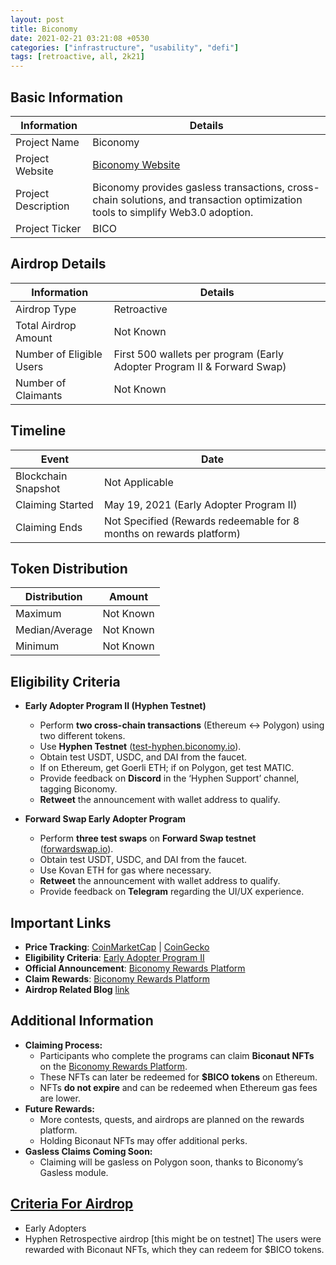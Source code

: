 ```yaml
---
layout: post
title: Biconomy
date: 2021-02-21 03:21:08 +0530
categories: ["infrastructure", "usability", "defi"]
tags: [retroactive, all, 2k21]
---
```


## Basic Information

| Information         | Details                                                                                                                        |
| ------------------- | ------------------------------------------------------------------------------------------------------------------------------ |
| Project Name        | Biconomy                                                                                                                       |
| Project Website     | [Biconomy Website](https://biconomy.io)                                                                                        |
| Project Description | Biconomy provides gasless transactions, cross-chain solutions, and transaction optimization tools to simplify Web3.0 adoption. |
| Project Ticker      | BICO                                                                                                                           |

## Airdrop Details

| Information              | Details                                                                 |
| ------------------------ | ----------------------------------------------------------------------- |
| Airdrop Type             | Retroactive                                                             |
| Total Airdrop Amount     | Not Known                                                               |
| Number of Eligible Users | First 500 wallets per program (Early Adopter Program II & Forward Swap) |
| Number of Claimants      | Not Known                                                               |

## Timeline

| Event               | Date                                                                |
| ------------------- | ------------------------------------------------------------------- |
| Blockchain Snapshot | Not Applicable                                                      |
| Claiming Started    | May 19, 2021 (Early Adopter Program II)                             |
| Claiming Ends       | Not Specified (Rewards redeemable for 8 months on rewards platform) |

## Token Distribution

| Distribution   | Amount    |
| -------------- | --------- |
| Maximum        | Not Known |
| Median/Average | Not Known |
| Minimum        | Not Known |

## Eligibility Criteria

- **Early Adopter Program II (Hyphen Testnet)**

  - Perform **two cross-chain transactions** (Ethereum ↔ Polygon) using two different tokens.
  - Use **Hyphen Testnet** ([test-hyphen.biconomy.io](https://test-hyphen.biconomy.io)).
  - Obtain test USDT, USDC, and DAI from the faucet.
  - If on Ethereum, get Goerli ETH; if on Polygon, get test MATIC.
  - Provide feedback on **Discord** in the ‘Hyphen Support’ channel, tagging Biconomy.
  - **Retweet** the announcement with wallet address to qualify.

- **Forward Swap Early Adopter Program**
  - Perform **three test swaps** on **Forward Swap testnet** ([forwardswap.io](https://forwardswap.io)).
  - Obtain test USDT, USDC, and DAI from the faucet.
  - Use Kovan ETH for gas where necessary.
  - **Retweet** the announcement with wallet address to qualify.
  - Provide feedback on **Telegram** regarding the UI/UX experience.

## Important Links

- **Price Tracking**: [CoinMarketCap](https://coinmarketcap.com/currencies/biconomy) | [CoinGecko](https://www.coingecko.com/en/coins/biconomy)
- **Eligibility Criteria**: [Early Adopter Program II](https://medium.com/biconomy/biconomy-early-adopter-program-ii-e2cf235fc76c)
- **Official Announcement**: [Biconomy Rewards Platform](https://medium.com/biconomy/introducing-the-biconomy-rewards-platform-8ab1b2ff535b)
- **Claim Rewards**: [Biconomy Rewards Platform](https://rewards.biconomy.io/)
- **Airdrop Related Blog** [link](https://medium.com/biconomy/tagged/airdrop)

## Additional Information

- **Claiming Process:**
  - Participants who complete the programs can claim **Biconaut NFTs** on the [Biconomy Rewards Platform](https://rewards.biconomy.io/).
  - These NFTs can later be redeemed for **$BICO tokens** on Ethereum.
  - NFTs **do not expire** and can be redeemed when Ethereum gas fees are lower.
- **Future Rewards:**
  - More contests, quests, and airdrops are planned on the rewards platform.
  - Holding Biconaut NFTs may offer additional perks.
- **Gasless Claims Coming Soon:**
  - Claiming will be gasless on Polygon soon, thanks to Biconomy’s Gasless module.

## [Criteria For Airdrop](https://medium.com/biconomy/tagged/airdrop)

- Early Adopters
- Hyphen Retrospective airdrop [this might be on testnet]
  The users were rewarded with Biconaut NFTs, which they can redeem for $BICO tokens.
